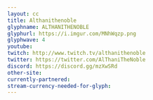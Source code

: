 ```yaml
---
layout: cc
title: Althanithenoble
glyphname: ALTHANITHENOBLE
glyphurl: https://i.imgur.com/MNhWqzp.png
glyphwave: 4
youtube: 
twitch: http://www.twitch.tv/althanithenoble
twitter: https://twitter.com/AlThaniTheNoble
discord: https://discord.gg/mzXwSRd
other-site: 
currently-partnered: 
stream-currency-needed-for-glyph: 
---
```



